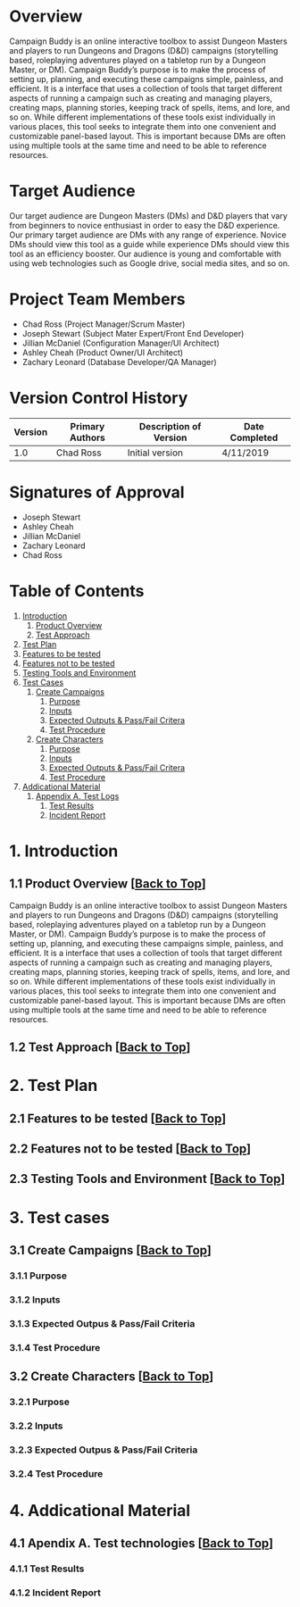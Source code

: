 # Overview

Campaign Buddy is an online interactive toolbox to assist Dungeon Masters and players to run Dungeons and Dragons (D&D) campaigns (storytelling based, roleplaying adventures played on a tabletop run by a Dungeon Master, or DM). Campaign Buddy’s purpose is to make the process of setting up, planning, and executing these campaigns simple, painless, and efficient. It is a interface that uses a collection of tools that target different aspects of running a campaign such as creating and managing players, creating maps, planning stories, keeping track of spells, items, and lore, and so on. While different implementations of these tools exist individually in various places, this tool seeks to integrate them into one convenient and customizable panel-based layout. This is important because DMs are often using multiple tools at the same time and need to be able to reference resources.

# Target Audience

Our target audience are Dungeon Masters (DMs) and D&D players that vary from beginners to novice enthusiast in order to easy the D&D experience. Our primary target audience are DMs with any range of experience. Novice DMs should view this tool as a guide while experience DMs should view this tool as an efficiency booster. Our audience is young and comfortable with using web technologies such as Google drive, social media sites, and so on.

# Project Team Members

- Chad Ross (Project Manager/Scrum Master)
- Joseph Stewart (Subject Mater Expert/Front End Developer)
- Jillian McDaniel (Configuration Manager/UI Architect)
- Ashley Cheah (Product Owner/UI Architect)
- Zachary Leonard (Database Developer/QA Manager)

# Version Control History

| Version | Primary Authors | Description of Version | Date Completed |
| ------- | --------------- | ---------------------- | -------------- |
| 1.0     | Chad Ross  | Initial version        | 4/11/2019       |


<div style="page-break-after: always;"></div>

# Signatures of Approval

- Joseph Stewart
- Ashley Cheah
- Jillian McDaniel
- Zachary Leonard
- Chad Ross

<div style="page-break-after: always;"></div>

# Table of Contents

1. [Introduction](#1-introduction)
   1. [Product Overview](#11-product-overview-back-to-top)
   2. [Test Approach](#12-test-approch)
2. [Test Plan](#2-test-plan)
  1. [Features to be tested](#21-features-to-be-tested)
  2. [Features not to be tested](#22-features-not-to-be-tested)
  3. [Testing Tools and Environment](#23-testing-tools)
3. [Test Cases](#3-test-cases)
   1. [Create Campaigns](#31-create-campaigns)
      1. [Purpose](#311-purpose)
      2. [Inputs](#312-inputs)
      3. [Expected Outputs & Pass/Fail Critera](#313-test-critera)
      4. [Test Procedure](#314-test-procedure)
   2. [Create Characters](#32-create-character)
      1. [Purpose](#311-purpose)
      2. [Inputs](#312-inputs)
      3. [Expected Outputs & Pass/Fail Critera](#313-test-critera)
      4. [Test Procedure](#314-test-procedure)
4. [Addicational Material](#4-addicational)
   1. [Appendix A. Test Logs](#41-appendix)
      1. [Test Results](#411-test-results)
      2. [Incident Report](#412-incident-report)


<div style="page-break-after: always;"></div>

# 1. Introduction

## 1.1 Product Overview [[Back to Top](#table-of-contents)]

Campaign Buddy is an online interactive toolbox to assist Dungeon Masters and players to run Dungeons and Dragons (D&D) campaigns (storytelling based, roleplaying adventures played on a tabletop run by a Dungeon Master, or DM). Campaign Buddy’s purpose is to make the process of setting up, planning, and executing these campaigns simple, painless, and efficient. It is a interface that uses a collection of tools that target different aspects of running a campaign such as creating and managing players, creating maps, planning stories, keeping track of spells, items, and lore, and so on. While different implementations of these tools exist individually in various places, this tool seeks to integrate them into one convenient and customizable panel-based layout. This is important because DMs are often using multiple tools at the same time and need to be able to reference resources.

## 1.2 Test Approach [[Back to Top](#table-of-contents)]

# 2. Test Plan

## 2.1 Features to be tested [[Back to Top](#table-of-contents)]

## 2.2 Features not to be tested [[Back to Top](#table-of-contents)]

## 2.3 Testing Tools and Environment [[Back to Top](#table-of-contents)]

# 3. Test cases

## 3.1 Create Campaigns [[Back to Top](#table-of-contents)]

### 3.1.1 Purpose

### 3.1.2 Inputs

### 3.1.3 Expected Outpus & Pass/Fail Criteria

### 3.1.4 Test Procedure

## 3.2 Create Characters [[Back to Top](#table-of-contents)]

### 3.2.1 Purpose

### 3.2.2 Inputs

### 3.2.3 Expected Outpus & Pass/Fail Criteria

### 3.2.4 Test Procedure

# 4. Addicational Material

## 4.1 Apendix A. Test technologies [[Back to Top](#table-of-contents)]

### 4.1.1 Test Results

### 4.1.2 Incident Report
